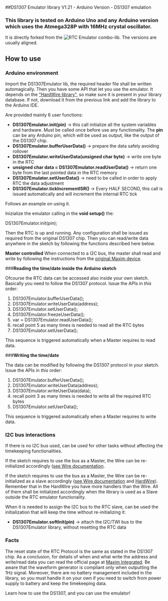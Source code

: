 ##DS1307 Emulator library V1.21 - Arduino Version - DS1307 emulation

### This library is tested on Arduino Uno and any Arduino version which uses the Atmega328P with 16MHz crystal oscillator.

It is directly forked from the ![RTC Emulator combo-lib](https://github.com/thexeno/DS1307_Emulator/tree/master/DS1307emulator_combo/combo-lib). The versions are usually aligned.

## How to use 

### Arduino environment

Import the DS1307Emulator lib, the required header file shall be written automagically. Then you have some API that let you use the emulator.
It depends on the ["HardWire library"](https://github.com/thexeno/HardWire-Arduino-Library), so make sure it is present in your library database. If not, download it from the previous link and add the library to the Arduino IDE.

Are provided mainly 6 user functions:

-   **DS1307Emulator.init(pin)** -> this call initialize all the system variables and hardware. Must be called once before use any functionality. The **pin** can be any Arduino pin, which will be used as output, like the output of the DS1307 chip.
-   **DS1307Emulator.bufferUserData()** -> prepare the data safely avoiding rollover
-   **DS1307Emulator.writeUserData(unsigned char byte)** -> write one byte in the RTC
-   **unsigned char data = DS1307Emulator.readUserData()** -> return one byte from the last pointed data in the RTC memory
-   **DS1307Emulator.setUserData()** -> need to be called in order to apply RTC the data adjustment
-   **DS1307Emulator.tickIncrementISR()** -> Every HALF SECOND, this call is issued automatically and will increment the internal RTC tick

Follows an example on using it.

Inizialize the emulator calling in the **void setup()** the:

 DS1307Emulator.init(pin);

Then the RTC is up and running. Any configuration shall be issued as required from the original DS1307 chip.
Then you can read/write data anywhere in the sketch by following the functions described here below.

**Master controlled**
When connected to a I2C bus, the master shall read and write by following the instructions from the [original Maxim device](https://www.maximintegrated.com/en/products/digital/real-time-clocks/DS1307.html).


###**Reading the time/date inside the Arduino sketch** 

Ofcourse the RTC data can be accessed also inside your own sketch. Basically you need to follow the DS1307 protocol.
Issue the APIs in *this* order:

1.    DS1307Emulator.bufferUserData();
2.    DS1307Emulator.writeUserData(address);
3.    DS1307Emulator.setUserData();
4.    DS1307Emulator.freezeUserData();
5.    var = DS1307Emulator.readUserData();
6.    recall point 5 as many times is needed to read all the RTC bytes
7.    DS1307Emulator.setUserData();

This sequence is triggered automatically when a Master requires to read data.

###**Writing the time/date** 

The data can be modified by following the DS1307 protocol in your sketch. 
Issue the APIs in *this* order:

1.    DS1307Emulator.bufferUserData();
2.    DS1307Emulator.writeUserData(address);
3.    DS1307Emulator.writeUserData(data);
4.    recall point 3 as many times is needed to write all the required RTC bytes
5.    DS1307Emulator.setUserData();

This sequence is triggered automatically when a Master requires to write data.

### I2C bus interactions

If there is no I2C bus used, can be used for other tasks without affecting the timekeeping functionalities.

If the sketch requires to use the bus as a Master, the Wire can be re-initialized accordingly ([see Wire documentation](https://www.arduino.cc/en/Reference/Wire).

If the sketch requires to use the bus as a Master, the Wire can be re-initialized as a slave accordingly ([see Wire documentation](https://www.arduino.cc/en/Reference/Wire) and [HardWire](https://github.com/thexeno/HardWire-Arduino-Library)).
Remember that in the HardWire you have more handlers than the Wire. All of them shall be initialized accordingly when the library is used as a Slave outside the RTC emulator functionality.

When it is needed to assign the I2C bus to the RTC slave, can be used the initialization that will keep the time without re-initializing it:

-   **DS1307Emulator.softInit(pin)** -> attach the I2C/TWI bus to the DS1307Emulator library, without resetting the RTC data



### Facts
The reset state of the RTC Protocol is the same as stated in the DS1307 chip. As a conclusion, for details of when and what write the address and write/read data you can read the official page at [Maxim Integrated](https://www.maximintegrated.com/en/products/digital/real-time-clocks/DS1307.html). 
Be aware that the waveform generator is compliant only when outputting the 1Hz signal. Moreover, there are no battery management included in the library, so you must handle it on your own if you need to switch from power supply to battery and keep the timekeeping data.

Learn how to use the DS1307, and you can use the emulator!


